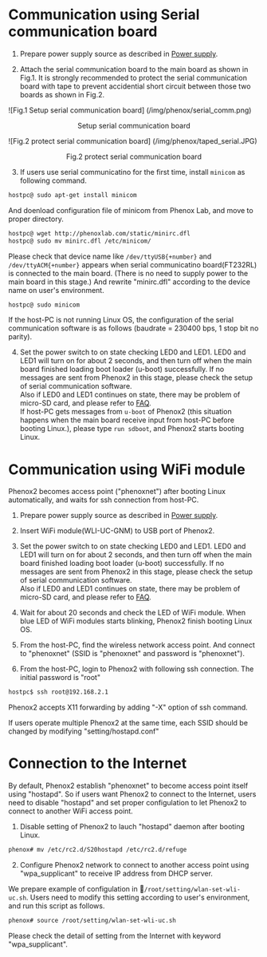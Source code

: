 # Communication using Serial communication board
  
1. Prepare power supply source as described in [Power supply](power.md).
  
2. Attach the serial communication board to the main board  as shown in Fig.1. It is strongly recommended to protect the serial communication board with tape to prevent accidential short circuit between those two boards as shown in Fig.2.
  
![Fig.1 Setup serial communication board] (/img/phenox/serial_comm.png)
<div align="center">Setup serial communication board </div>

![Fig.2 protect serial communication board] (/img/phenox/taped_serial.JPG)
<div align="center">Fig.2 protect serial communication board</div>


3. If users use serial communicatino for the first time, install `minicom` as following command.
```bash
hostpc@ sudo apt-get install minicom
```

And doenload configuration file of minicom from Phenox Lab, and move to proper directory.
```bash
hostpc@ wget http://phenoxlab.com/static/minirc.dfl
hostpc@ sudo mv minirc.dfl /etc/minicom/
```

Please check that device name like `/dev/ttyUSB{+number}` and `/dev/ttyACM{+number}` appears when serial communicatino board(FT232RL) is connected to the main board. (There is no need to supply power to the main board in this stage.)   And rewrite "minirc.dfl" according to the device name on user's environment.

```bash
hostpc@ sudo minicom 
```
 If the host-PC is not running Linux OS, the configuration of the serial communication software is as follows (baudrate = 230400 bps, 1 stop bit  no parity).

4. Set the power switch to on state checking LED0 and LED1. LED0 and LED1 will turn on for about 2 seconds, and then turn off when the main board finished loading boot loader (u-boot) successfully. If no messages are sent from Phenox2 in this stage, please check the setup of serial communication software.  
Also if LED0 and LED1 continues on state, there may be problem of micro-SD card, and please refer to [FAQ](../faq.md).  
If host-PC gets messages from ``u-boot`` of Phenox2 (this situation happens when the main board receive input from host-PC before booting Linux.), please type ``run sdboot``, and Phenox2 starts booting Linux.
  
# Communication using WiFi module
Phenox2 becomes access point ("phenoxnet") after booting Linux automatically, and waits for ssh connection from host-PC. 
  
1. Prepare power supply source as described in [Power supply](power.md).

2. Insert WiFi module(WLI-UC-GNM) to USB port of Phenox2.
  
3. Set the power switch to on state checking LED0 and LED1. LED0 and LED1 will turn on for about 2 seconds, and then turn off when the main board finished loading boot loader (u-boot) successfully. If no messages are sent from Phenox2 in this stage, please check the setup of serial communication software.  
Also if LED0 and LED1 continues on state, there may be problem of micro-SD card, and please refer to [FAQ](../faq.md).
  
4. Wait for about 20 seconds and check the LED of WiFi module. When blue LED of WiFi modules starts blinking, Phenox2 finish booting Linux OS.
  
5. From the host-PC, find the wireless network access point. And connect to "phenoxnet" (SSID is "phenoxnet" and password is "phenoxnet").
  
6. From the host-PC, login to Phenox2 with following ssh connection.
The initial password is "root"
```bash
hostpc$ ssh root@192.168.2.1
```
  
Phenox2 accepts X11 forwarding by adding "-X" option of ssh command.

If users operate multiple Phenox2 at the same time, each SSID should be changed by modifying "setting/hostapd.conf" 

# Connection to the Internet
By default, Phenox2 establish "phenoxnet" to become access point itself using "hostapd". So if users want Phenox2 to connect to the Internet, users need to disable "hostapd" and set proper configulation to let Phenox2 to connect to another WiFi access point.

1. Disable setting of Phenox2 to lauch "hostapd" daemon after booting Linux.
```bash
phenox# mv /etc/rc2.d/S20hostapd /etc/rc2.d/refuge
```

2. Configure Phenox2 network to connect to another access point using "wpa_supplicant" to receive IP address from DHCP server. 

We prepare example of configulation in ゙`/root/setting/wlan-set-wli-uc.sh`. Users need to modify this setting according to user's environment, and run this script as follows.
```bash
phenox# source /root/setting/wlan-set-wli-uc.sh
```
Please check the detail of setting from the Internet with keyword "wpa_supplicant". 


